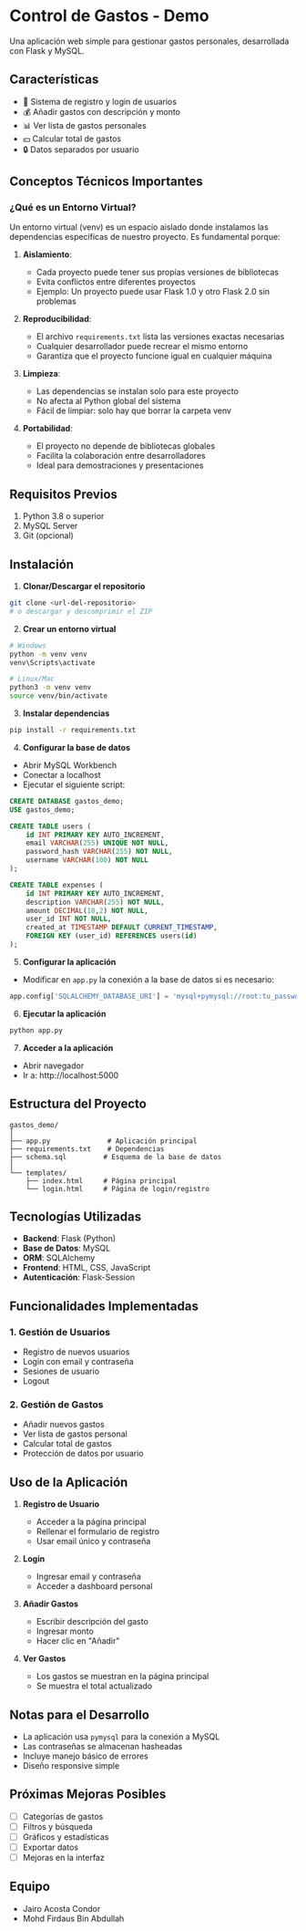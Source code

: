 # Control de Gastos - Demo

Una aplicación web simple para gestionar gastos personales, desarrollada con Flask y MySQL.

## Características
- 👤 Sistema de registro y login de usuarios
- 💰 Añadir gastos con descripción y monto
- 📊 Ver lista de gastos personales
- 💵 Calcular total de gastos
- 🔒 Datos separados por usuario

## Conceptos Técnicos Importantes

### ¿Qué es un Entorno Virtual?
Un entorno virtual (venv) es un espacio aislado donde instalamos las dependencias específicas de nuestro proyecto. Es fundamental porque:

1. **Aislamiento**: 
   - Cada proyecto puede tener sus propias versiones de bibliotecas
   - Evita conflictos entre diferentes proyectos
   - Ejemplo: Un proyecto puede usar Flask 1.0 y otro Flask 2.0 sin problemas

2. **Reproducibilidad**: 
   - El archivo `requirements.txt` lista las versiones exactas necesarias
   - Cualquier desarrollador puede recrear el mismo entorno
   - Garantiza que el proyecto funcione igual en cualquier máquina

3. **Limpieza**: 
   - Las dependencias se instalan solo para este proyecto
   - No afecta al Python global del sistema
   - Fácil de limpiar: solo hay que borrar la carpeta venv

4. **Portabilidad**: 
   - El proyecto no depende de bibliotecas globales
   - Facilita la colaboración entre desarrolladores
   - Ideal para demostraciones y presentaciones

## Requisitos Previos
1. Python 3.8 o superior
2. MySQL Server
3. Git (opcional)

## Instalación

1. **Clonar/Descargar el repositorio**
```bash
git clone <url-del-repositorio>
# o descargar y descomprimir el ZIP
```

2. **Crear un entorno virtual**
```bash
# Windows
python -m venv venv
venv\Scripts\activate

# Linux/Mac
python3 -m venv venv
source venv/bin/activate
```

3. **Instalar dependencias**
```bash
pip install -r requirements.txt
```

4. **Configurar la base de datos**
- Abrir MySQL Workbench
- Conectar a localhost
- Ejecutar el siguiente script:
```sql
CREATE DATABASE gastos_demo;
USE gastos_demo;

CREATE TABLE users (
    id INT PRIMARY KEY AUTO_INCREMENT,
    email VARCHAR(255) UNIQUE NOT NULL,
    password_hash VARCHAR(255) NOT NULL,
    username VARCHAR(100) NOT NULL
);

CREATE TABLE expenses (
    id INT PRIMARY KEY AUTO_INCREMENT,
    description VARCHAR(255) NOT NULL,
    amount DECIMAL(10,2) NOT NULL,
    user_id INT NOT NULL,
    created_at TIMESTAMP DEFAULT CURRENT_TIMESTAMP,
    FOREIGN KEY (user_id) REFERENCES users(id)
);
```

5. **Configurar la aplicación**
- Modificar en `app.py` la conexión a la base de datos si es necesario:
```python
app.config['SQLALCHEMY_DATABASE_URI'] = 'mysql+pymysql://root:tu_password@localhost/gastos_demo'
```

6. **Ejecutar la aplicación**
```bash
python app.py
```

7. **Acceder a la aplicación**
- Abrir navegador
- Ir a: http://localhost:5000

## Estructura del Proyecto
```
gastos_demo/
│
├── app.py              # Aplicación principal
├── requirements.txt    # Dependencias
├── schema.sql         # Esquema de la base de datos
│
└── templates/
    ├── index.html     # Página principal
    └── login.html     # Página de login/registro
```

## Tecnologías Utilizadas
- **Backend**: Flask (Python)
- **Base de Datos**: MySQL
- **ORM**: SQLAlchemy
- **Frontend**: HTML, CSS, JavaScript
- **Autenticación**: Flask-Session

## Funcionalidades Implementadas

### 1. Gestión de Usuarios
- Registro de nuevos usuarios
- Login con email y contraseña
- Sesiones de usuario
- Logout

### 2. Gestión de Gastos
- Añadir nuevos gastos
- Ver lista de gastos personal
- Calcular total de gastos
- Protección de datos por usuario

## Uso de la Aplicación

1. **Registro de Usuario**
   - Acceder a la página principal
   - Rellenar el formulario de registro
   - Usar email único y contraseña

2. **Login**
   - Ingresar email y contraseña
   - Acceder a dashboard personal

3. **Añadir Gastos**
   - Escribir descripción del gasto
   - Ingresar monto
   - Hacer clic en "Añadir"

4. **Ver Gastos**
   - Los gastos se muestran en la página principal
   - Se muestra el total actualizado

## Notas para el Desarrollo
- La aplicación usa `pymysql` para la conexión a MySQL
- Las contraseñas se almacenan hasheadas
- Incluye manejo básico de errores
- Diseño responsive simple

## Próximas Mejoras Posibles
- [ ] Categorías de gastos
- [ ] Filtros y búsqueda
- [ ] Gráficos y estadísticas
- [ ] Exportar datos
- [ ] Mejoras en la interfaz

## Equipo

- Jairo Acosta Condor
- Mohd Firdaus Bin Abdullah

